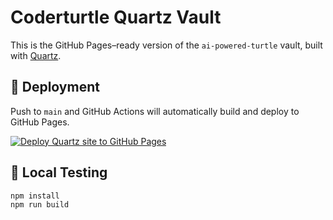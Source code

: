 # Coderturtle Quartz Vault

This is the GitHub Pages–ready version of the `ai-powered-turtle` vault, built with [Quartz](https://quartz.jzhao.xyz/).

## 🚀 Deployment

Push to `main` and GitHub Actions will automatically build and deploy to GitHub Pages.

[![Deploy Quartz site to GitHub Pages](https://github.com/coderturtle/ai-powered-turtle/actions/workflows/deploy.yml/badge.svg)](https://github.com/coderturtle/ai-powered-turtle/actions/workflows/deploy.yml)

## 🧠 Local Testing

```bash
npm install
npm run build
```

